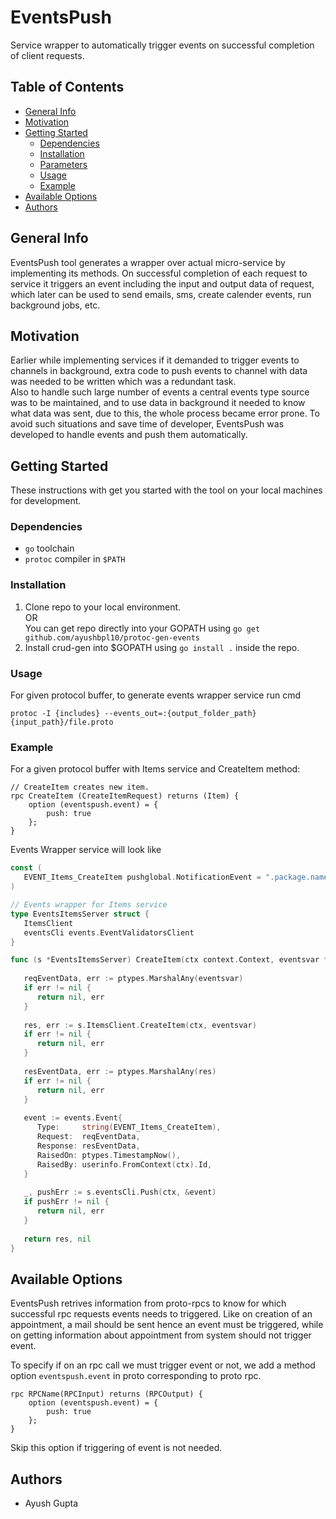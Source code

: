 # EventsPush 
Service wrapper to automatically trigger events on successful completion of client requests.

## Table of Contents
* [General Info](#general-info)
* [Motivation](#motivation)
* [Getting Started](#getting-started)
	* [Dependencies](#dependencies)
	* [Installation](#installation)
	* [Parameters](#parameters)
	* [Usage](#usage)
	* [Example](#example)
* [Available Options](#available-options)
* [Authors](#authors)

## General Info
EventsPush tool generates a wrapper over actual micro-service by implementing its methods. On successful completion of each request to service it triggers an event including the input and output data of request, which later can be used to send emails, sms, create calender events, run background jobs, etc. 

## Motivation
Earlier while implementing services if it demanded to trigger events to channels in background, extra code to push events to channel with data was needed to be written which was a redundant task.  
Also to handle such large number of events a central events type source was to be maintained, and to use data in background it needed to know what data was sent, due to this, the whole process became error prone. 
To avoid such situations and save time of developer, EventsPush was developed to handle events and push them automatically.

## Getting Started
These instructions with get you started with the tool on your local machines for development.

### Dependencies
* `go` toolchain
* `protoc` compiler in `$PATH`

### Installation
1. Clone repo to your local environment.  
	OR  
	You can get repo directly into your GOPATH using `go get github.com/ayushbpl10/protoc-gen-events`
2. Install crud-gen into $GOPATH using `go install .` inside the repo.

### Usage

For given protocol buffer, to generate events wrapper service run cmd   
```
protoc -I {includes} --events_out=:{output_folder_path} {input_path}/file.proto
```

### Example

For a given protocol buffer with Items service and CreateItem method: 
```Protocol Buffer
// CreateItem creates new item.
rpc CreateItem (CreateItemRequest) returns (Item) {
	option (eventspush.event) = {  
	    push: true  
	};
}
```

Events Wrapper service will look like
```go
const (   
   EVENT_Items_CreateItem pushglobal.NotificationEvent = ".package.name.Items.CreateItem"
)

// Events wrapper for Items service
type EventsItemsServer struct {  
   ItemsClient  
   eventsCli events.EventValidatorsClient  
}

func (s *EventsItemsServer) CreateItem(ctx context.Context, eventsvar *CreateItemRequest) (*Item, error) {  
  
   reqEventData, err := ptypes.MarshalAny(eventsvar)  
   if err != nil {  
      return nil, err  
   }  
  
   res, err := s.ItemsClient.CreateItem(ctx, eventsvar)  
   if err != nil {  
      return nil, err  
   }  
  
   resEventData, err := ptypes.MarshalAny(res)  
   if err != nil {  
      return nil, err  
   }  
  
   event := events.Event{  
      Type:     string(EVENT_Items_CreateItem),  
      Request:  reqEventData,  
      Response: resEventData,  
      RaisedOn: ptypes.TimestampNow(),  
      RaisedBy: userinfo.FromContext(ctx).Id,  
   }  
  
   _, pushErr := s.eventsCli.Push(ctx, &event)  
   if pushErr != nil {  
      return nil, err  
   }  
  
   return res, nil  
}
```

## Available Options
EventsPush retrives information from proto-rpcs to know for which successful rpc requests events needs to triggered. Like on creation of an appointment, a mail should be sent hence an event must be triggered, while on getting information about appointment from system should not trigger event.  

To specify if on an rpc call we must trigger event or not, we add a method option `eventspush.event` in proto corresponding to proto rpc.
```Protocol Buffer
rpc RPCName(RPCInput) returns (RPCOutput) {
	option (eventspush.event) = {  
	    push: true  
	};
}
```
Skip this option if triggering of event is not needed.

## Authors
* Ayush Gupta 

